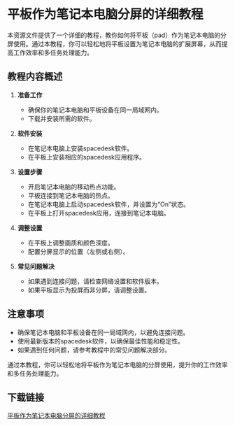 # 平板作为笔记本电脑分屏的详细教程

本资源文件提供了一个详细的教程，教你如何将平板（pad）作为笔记本电脑的分屏使用。通过本教程，你可以轻松地将平板设置为笔记本电脑的扩展屏幕，从而提高工作效率和多任务处理能力。

## 教程内容概述

1. **准备工作**
   - 确保你的笔记本电脑和平板设备在同一局域网内。
   - 下载并安装所需的软件。

2. **软件安装**
   - 在笔记本电脑上安装spacedesk软件。
   - 在平板上安装相应的spacedesk应用程序。

3. **设置步骤**
   - 开启笔记本电脑的移动热点功能。
   - 平板连接到笔记本电脑的热点。
   - 在笔记本电脑上启动spacedesk软件，并设置为“On”状态。
   - 在平板上打开spacedesk应用，连接到笔记本电脑。

4. **调整设置**
   - 在平板上调整画质和颜色深度。
   - 配置分屏显示的位置（左侧或右侧）。

5. **常见问题解决**
   - 如果遇到连接问题，请检查网络设置和软件版本。
   - 如果平板显示为投屏而非分屏，请调整设置。

## 注意事项

- 确保笔记本电脑和平板设备在同一局域网内，以避免连接问题。
- 使用最新版本的spacedesk软件，以确保最佳性能和稳定性。
- 如果遇到任何问题，请参考教程中的常见问题解决部分。

通过本教程，你可以轻松地将平板作为笔记本电脑的分屏使用，提升你的工作效率和多任务处理能力。

## 下载链接

[平板作为笔记本电脑分屏的详细教程](https://pan.quark.cn/s/63d799ae194b)